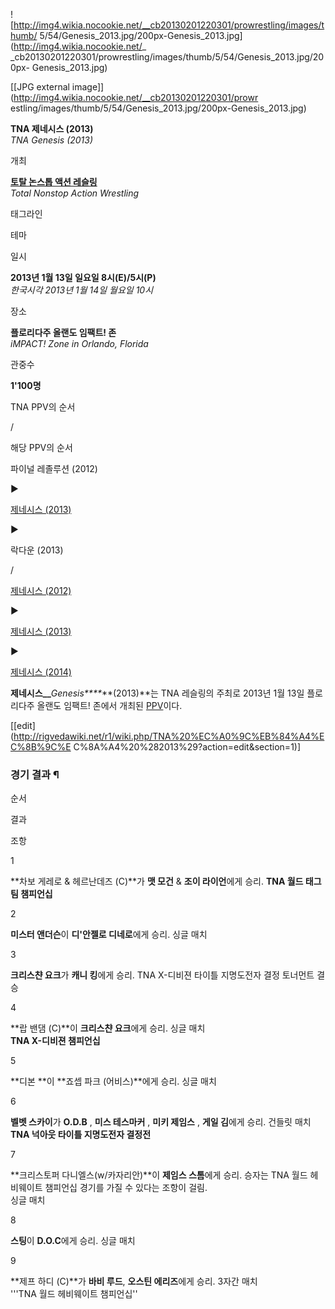 ![http://img4.wikia.nocookie.net/__cb20130201220301/prowrestling/images/thumb/
5/54/Genesis_2013.jpg/200px-Genesis_2013.jpg](http://img4.wikia.nocookie.net/_
_cb20130201220301/prowrestling/images/thumb/5/54/Genesis_2013.jpg/200px-
Genesis_2013.jpg)

[[JPG external image]](http://img4.wikia.nocookie.net/__cb20130201220301/prowr
estling/images/thumb/5/54/Genesis_2013.jpg/200px-Genesis_2013.jpg)

  

**TNA 제네시스 (2013)**  
_TNA Genesis (2013)_

개최

**[토탈 논스톱 액션 레슬링](TNA.md)**  
_Total Nonstop Action Wrestling_

태그라인

테마

일시

**2013년 1월 13일 일요일 8시(E)/5시(P)**  
_한국시각 2013년 1월 14일 월요일 10시_

장소

**플로리다주 올랜도 임팩트! 존**  
_iMPACT! Zone in Orlando, Florida_

관중수

**1'100명**


TNA PPV의 순서

/

해당 PPV의 순서

파이널 레졸루션 (2012)

▶

[제네시스 (2013)](TNA%20%EC%A0%9C%EB%84%A4%EC%8B%9C%EC%8A%A4%20%282013%29.md)

▶

락다운 (2013)

/

[제네시스 (2012)](TNA%20%EC%A0%9C%EB%84%A4%EC%8B%9C%EC%8A%A4%20%282012%29.md)

▶

[제네시스 (2013)](TNA%20%EC%A0%9C%EB%84%A4%EC%8B%9C%EC%8A%A4%20%282013%29.md)

▶

[제네시스 (2014)](TNA%20%EC%A0%9C%EB%84%A4%EC%8B%9C%EC%8A%A4%20%282014%29.md)

  
**제네시스__**_Genesis****_**(2013)**는 TNA 레슬링의 주최로 2013년 1월 13일 플로리다주 올랜도 임팩트! 존에서 개최된 [PPV](PPV.md)이다.

[[edit](http://rigvedawiki.net/r1/wiki.php/TNA%20%EC%A0%9C%EB%84%A4%EC%8B%9C%E
C%8A%A4%20%282013%29?action=edit&section=1)]

### 경기 결과 ¶

순서

결과

조항

1

**차보 게레로 & 헤르난데즈 (C)**가 **맷 모건** & **조이 라이언**에게 승리.
**TNA 월드 태그팀 챔피언십**

2

**미스터 앤더슨**이 **디'안젤로 디네로**에게 승리.
싱글 매치

3

**크리스챤 요크**가 **캐니 킹**에게 승리. 
TNA X-디비젼 타이틀 지명도전자 결정 토너먼트 결승

4

**랍 밴댐 (C)**이 **크리스챤 요크**에게 승리.
싱글 매치  
**TNA X-디비젼 챔피언십**

5

**디본 **이 **죠셉 파크 (어비스)**에게 승리.
싱글 매치

6

**벨벳 스카이**가 **O.D.B** , **미스 테스마커** , **미키 제임스** , **게일 김**에게 승리.
건들릿 매치  
**TNA 넉아웃 타이틀 지명도전자 결정전**

7

**크리스토퍼 다니엘스(w/카자리안)**이 **제임스 스톰**에게 승리.
승자는 TNA 월드 헤비웨이트 챔피언십 경기를 가질 수 있다는 조항이 걸림.  
싱글 매치

8

**스팅**이 **D.O.C**에게 승리.
싱글 매치

9

**제프 하디 (C)**가 **바비 루드**, **오스틴 에리즈**에게 승리.
3자간 매치  
'''TNA 월드 헤비웨이트 챔피언십''

  

